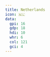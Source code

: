```yaml
---
title: Netherlands
icon: 🇳🇱
data:
  gpi: 16
  gdp: 18
  hdi: 10
  whr: 6
  col: 121
  gci: 4
---
```

